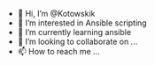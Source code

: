 - 👋 Hi, I’m @Kotowskik
- 👀 I’m interested in Ansible scripting 
- 🌱 I’m currently learning ansible
- 💞️ I’m looking to collaborate on ...
- 📫 How to reach me ...

<!---
Kotowskik/Kotowskik is a ✨ special ✨ repository because its `README.md` (this file) appears on your GitHub profile.
You can click the Preview link to take a look at your changes.
--->
